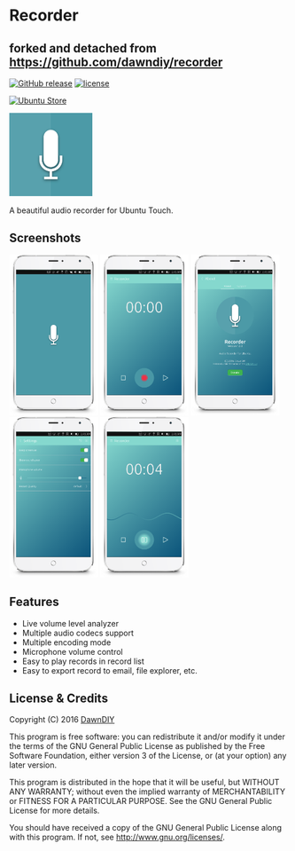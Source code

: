# Recorder
## forked and detached from https://github.com/dawndiy/recorder

[![GitHub release](https://img.shields.io/github/release/luksus42/recorder.svg?maxAge=2592000)](https://github.com/luksus42/recorder/releases/latest)
[![license](https://img.shields.io/github/release/luksus42/recorder.svg)](https://github.com/dawndiy/recorder/blob/master/LICENSE)

[![Ubuntu Store](https://img.shields.io/badge/UbuntuStore-Recorder-E95420.svg)](https://uappexplorer.com/app/audio-recorder.ubuntu-dawndiy)

<img src="Recorder/Recorder.png" width="150" />

A beautiful audio recorder for Ubuntu Touch.

## Screenshots
<div>
  <img src="screenshots/phone00.png" width="160" style="display:inline;" />
  <img src="screenshots/phone01.png" width="160" style="display:inline;" />
  <img src="screenshots/phone02.png" width="160" style="display:inline;" />
  <img src="screenshots/phone03.png" width="160" style="display:inline;" />
  <img src="screenshots/phone04.png" width="160" style="display:inline;" />
</div>

## Features

- Live volume level analyzer
- Multiple audio codecs support
- Multiple encoding mode
- Microphone volume control
- Easy to play records in record list
- Easy to export record to email, file explorer, etc.

## License & Credits

Copyright (C) 2016  [DawnDIY](http://dawndiy.com/)

This program is free software: you can redistribute it and/or modify
it under the terms of the GNU General Public License as published by
the Free Software Foundation, either version 3 of the License, or
(at your option) any later version.

This program is distributed in the hope that it will be useful,
but WITHOUT ANY WARRANTY; without even the implied warranty of
MERCHANTABILITY or FITNESS FOR A PARTICULAR PURPOSE.  See the
GNU General Public License for more details.

You should have received a copy of the GNU General Public License
along with this program.  If not, see <http://www.gnu.org/licenses/>.

